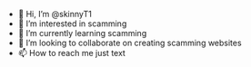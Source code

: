 - 👋 Hi, I’m @skinnyT1
- 👀 I’m interested in scamming
- 🌱 I’m currently learning scamming
- 💞️ I’m looking to collaborate on creating scamming websites
- 📫 How to reach me just text 

<!---
skinnyT1/skinnyT1 is a ✨ special ✨ repository because its `README.md` (this file) appears on your GitHub profile.
You can click the Preview link to take a look at your changes.
--->
